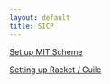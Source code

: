 ```yaml
---
layout: default
title: SICP
---
```


[Set up MIT Scheme](scheme-setup.html)

[Setting up Racket / Guile](racket-guile-setup.html)
